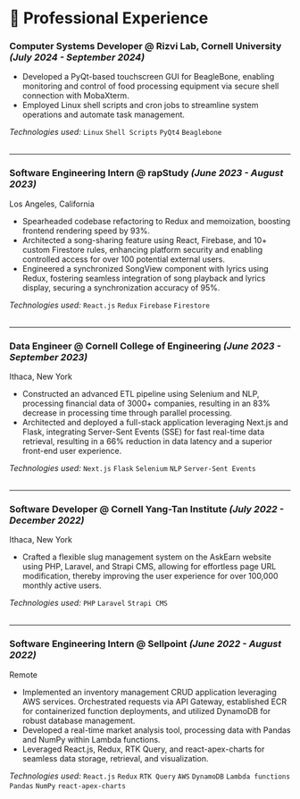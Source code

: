 # 🎯 Professional Experience

### **Computer Systems Developer** @ Rizvi Lab, Cornell University _(July 2024 - September 2024)_

-   Developed a PyQt-based touchscreen GUI for BeagleBone, enabling monitoring and control of food processing equipment via secure shell connection with MobaXterm.
-   Employed Linux shell scripts and cron jobs to streamline system operations and automate task management.

_Technologies used:_ `Linux` `Shell Scripts` `PyQt4` `Beaglebone` <br><br>

<hr />

### **Software Engineering Intern** @ rapStudy _(June 2023 - August 2023)_

Los Angeles, California

-   Spearheaded codebase refactoring to Redux and memoization, boosting frontend rendering speed by 93%.
-   Architected a song-sharing feature using React, Firebase, and 10+ custom Firestore rules, enhancing platform security and enabling controlled access for over 100 potential external users.
-   Engineered a synchronized SongView component with lyrics using Redux, fostering seamless integration of song playback and lyrics display, securing a synchronization accuracy of 95%.

_Technologies used:_ `React.js` `Redux` `Firebase` `Firestore` <br><br>

<hr />

### **Data Engineer** @ Cornell College of Engineering _(June 2023 - September 2023)_

Ithaca, New York

-   Constructed an advanced ETL pipeline using Selenium and NLP, processing financial data of 3000+ companies, resulting in an 83% decrease in processing time through parallel processing.
-   Architected and deployed a full-stack application leveraging Next.js and Flask, integrating Server-Sent Events (SSE) for fast real-time data retrieval, resulting in a 66% reduction in data latency and a superior front-end user experience.

_Technologies used:_ `Next.js` `Flask` `Selenium` `NLP` `Server-Sent Events`<br><br>

<hr />

### **Software Developer** @ Cornell Yang-Tan Institute _(July 2022 - December 2022)_

Ithaca, New York

-   Crafted a flexible slug management system on the AskEarn website using PHP, Laravel, and Strapi CMS, allowing for effortless page URL modification, thereby improving the user experience for over 100,000 monthly active users.

_Technologies used:_ `PHP` `Laravel` `Strapi CMS`<br><br>

<hr />

### **Software Engineering Intern** @ Sellpoint _(June 2022 - August 2022)_

Remote

-   Implemented an inventory management CRUD application leveraging AWS services. Orchestrated requests via API Gateway, established ECR for containerized function deployments, and utilized DynamoDB for robust database management.
-   Developed a real-time market analysis tool, processing data with Pandas and NumPy within Lambda functions.
-   Leveraged React.js, Redux, RTK Query, and react-apex-charts for seamless data storage, retrieval, and visualization.

_Technologies used:_ `React.js` `Redux` `RTK Query` `AWS` `DynamoDB` `Lambda functions` `Pandas` `NumPy` `react-apex-charts`

